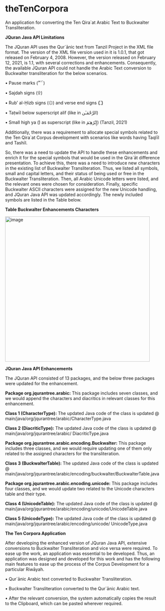 # theTenCorpora
An application for converting the Ten Qira`at Arabic Text to Buckwalter Transliteration.

**JQuran Java API Limitations**

The JQuran API uses the Qur`ānic text from Tanzil Project in the XML file format. The version of the XML file version used in it is 1.0.1, that got released on February 4, 2008. However, the version released on February 12, 2021, is 1.1, with several corrections and enhancements. Consequently, the available JQuran API could not handle the Arabic Text conversion to Buckwalter transliteration for the below scenarios. 

•	Pause marks (ۖ ۗ ۘ ۙ ۚ ۛ)

•	Sajdah signs (۩)

•	Rub’ al-Ḥizb  signs (۞) and verse end signs (۝)

•	Taṭwīl below superscript alif (like in الرَّحْمَـٰن)

•	Small high ya (ۧ) as superscript (like in إِبْرَٰهِـۧمَ) (Tanzil, 2021)

Additionally, there was a requirement to allocate special symbols related to the Ten Qira`at Corpus development with scenarios like words having Taqlīl and Tashīl. 

So, there was a need to update the API to handle these enhancements and enrich it for the special symbols that would be used in the Qira`āt difference presentation. To achieve this, there was a need to introduce new characters in the existing list of Buckwalter Transliteration. Thus, we listed all symbols, small and capital letters, and their status of being used or free in the Buckwalter Transliteration. Then, all Arabic Unicode letters were listed, and the relevant ones were chosen for consideration. Finally, specific Buckwalter ASCII characters were assigned for the new Unicode handling, and JQuran Java API was updated accordingly. The newly included symbols are listed in the Table below. 

  **Table Buckwalter Enhancements Characters**

<img width="468" alt="image" src="https://github.com/haroonlone/theTenCorpora/assets/47498442/c428dcf5-1f57-4d29-a826-f8d486f7b2fb">

**JQuran Java API Enhancements**

The JQuran API consisted of 13 packages, and the below three packages were updated for the enhancement.

**Package org.jqurantree.arabic:** This package includes seven classes, and we would append the characters and diacritics in relevant classes for this enhancement. 

  **Class 1 (CharacterType):** The updated Java code of the class is updated @ main/java/org/jqurantree/arabic/CharacterType.java 

  **Class 2 (DiacriticType):** The updated Java code of the class is updated @ main/java/org/jqurantree/arabic/ DiacriticType.java  

**Package org.jqurantree.arabic.encoding.Buckwalter:** This package includes three classes, and we would require updating one of them only related to the assigned characters for the transliteration.

  **Class 3 (BuckwalterTable):** The updated Java code of the class is updated @ main/java/org/jqurantree/arabic/encoding/buckwalter/BuckwalterTable.java

**Package org.jqurantree.arabic.encoding.unicode:** This package includes four classes, and we would update two related to the Unicode characters table and their type.

  **Class 4 (UnicodeTable):** The updated Java code of the class is updated @ main/java/org/jqurantree/arabic/encoding/unicode/UnicodeTable.java

  **Class 5 (UnicodeType):** The updated Java code of the class is updated @ main/java/org/jqurantree/arabic/encoding/unicode/ UnicodeType.java

**The Ten Corpora Application**

After developing the enhanced version of JQuran Java API, extensive conversions to Buckwalter Transliteration and vice versa were required. To ease up the work, an application was essential to be developed. Thus, an application was designed and developed for this work and has the following main features to ease up the process of the Corpus Development for a particular Riwāyah.  

•	Qur`ānic Arabic text converted to Buckwalter Transliteration.

•	Buckwalter Transliteration converted to the Qur`ānic Arabic text.

•	After the relevant conversion, the system automatically copies the result to the Clipboard, which can be pasted wherever required. 
